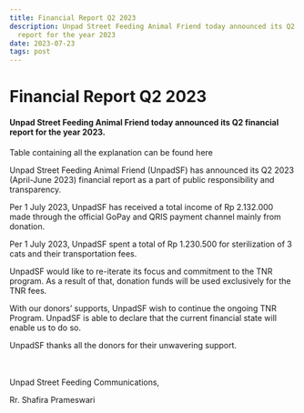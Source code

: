 ```yaml
---
title: Financial Report Q2 2023
description: Unpad Street Feeding Animal Friend today announced its Q2 financial
  report for the year 2023
date: 2023-07-23
tags: post
---
```

# Financial Report Q2 2023

#### Unpad Street Feeding Animal Friend today announced its Q2 financial report for the year 2023.

Table containing all the explanation can be found here


<script src="https://gist.github.com/unpadsfresearch/bfe8ebe959dcbc8829b7e638af2dd6eb.js"></script>

Unpad Street Feeding Animal Friend (UnpadSF) has announced its Q2 2023 (April-June 2023) financial report as a part of public responsibility and transparency.

Per 1 July 2023, UnpadSF has received a total income of Rp 2.132.000 made through the official GoPay and QRIS payment channel mainly from donation.

Per 1 July 2023, UnpadSF spent a total of Rp 1.230.500 for sterilization of 3 cats and their transportation fees.

UnpadSF would like to re-iterate its focus and commitment to the TNR program. As a result of that, donation funds will be used exclusively for the TNR fees.

With our donors’ supports, UnpadSF wish to continue the ongoing TNR Program. UnpadSF is able to declare that the current financial state will enable us to do so.

UnpadSF thanks all the donors for their unwavering support.\
⠀\
⠀

Unpad Street Feeding Communications,

Rr. Shafira Prameswari